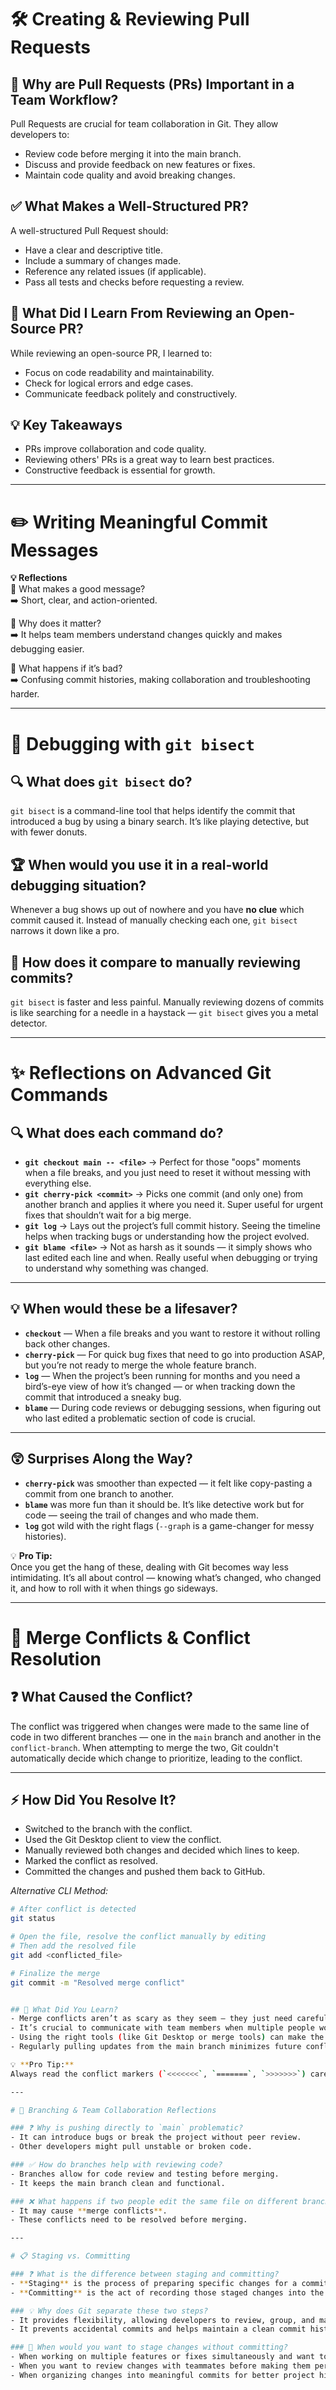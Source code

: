 # 🛠️ Creating & Reviewing Pull Requests

## 📌 Why are Pull Requests (PRs) Important in a Team Workflow?
Pull Requests are crucial for team collaboration in Git. They allow developers to:
- Review code before merging it into the main branch.
- Discuss and provide feedback on new features or fixes.
- Maintain code quality and avoid breaking changes.

## ✅ What Makes a Well-Structured PR?
A well-structured Pull Request should:
- Have a clear and descriptive title.
- Include a summary of changes made.
- Reference any related issues (if applicable).
- Pass all tests and checks before requesting a review.

## 👀 What Did I Learn From Reviewing an Open-Source PR?
While reviewing an open-source PR, I learned to:
- Focus on code readability and maintainability.
- Check for logical errors and edge cases.
- Communicate feedback politely and constructively.

## 💡 Key Takeaways
- PRs improve collaboration and code quality.
- Reviewing others' PRs is a great way to learn best practices.
- Constructive feedback is essential for growth.

---

# ✏️ Writing Meaningful Commit Messages

**💡 Reflections**  
📌 What makes a good message?  
➡️ Short, clear, and action-oriented.

📌 Why does it matter?  
➡️ It helps team members understand changes quickly and makes debugging easier.

📌 What happens if it’s bad?  
➡️ Confusing commit histories, making collaboration and troubleshooting harder.

---

# 🐞 Debugging with `git bisect`

## 🔍 What does `git bisect` do?  
`git bisect` is a command-line tool that helps identify the commit that introduced a bug by using a binary search. It’s like playing detective, but with fewer donuts.

## 🏆 When would you use it in a real-world debugging situation?  
Whenever a bug shows up out of nowhere and you have **no clue** which commit caused it. Instead of manually checking each one, `git bisect` narrows it down like a pro.

## 🤔 How does it compare to manually reviewing commits?  
`git bisect` is faster and less painful. Manually reviewing dozens of commits is like searching for a needle in a haystack — `git bisect` gives you a metal detector.

---

# ✨ Reflections on Advanced Git Commands

## 🔍 **What does each command do?**

- **`git checkout main -- <file>`** → Perfect for those "oops" moments when a file breaks, and you just need to reset it without messing with everything else.
- **`git cherry-pick <commit>`** → Picks one commit (and only one) from another branch and applies it where you need it. Super useful for urgent fixes that shouldn’t wait for a big merge.
- **`git log`** → Lays out the project’s full commit history. Seeing the timeline helps when tracking bugs or understanding how the project evolved.
- **`git blame <file>`** → Not as harsh as it sounds — it simply shows who last edited each line and when. Really useful when debugging or trying to understand why something was changed.

---

## 💡 **When would these be a lifesaver?**

- **`checkout`** — When a file breaks and you want to restore it without rolling back other changes.
- **`cherry-pick`** — For quick bug fixes that need to go into production ASAP, but you’re not ready to merge the whole feature branch.
- **`log`** — When the project’s been running for months and you need a bird’s-eye view of how it’s changed — or when tracking down the commit that introduced a sneaky bug.
- **`blame`** — During code reviews or debugging sessions, when figuring out who last edited a problematic section of code is crucial.

---

## 😲 **Surprises Along the Way?**

- **`cherry-pick`** was smoother than expected — it felt like copy-pasting a commit from one branch to another.
- **`blame`** was more fun than it should be. It’s like detective work but for code — seeing the trail of changes and who made them.
- **`log`** got wild with the right flags (`--graph` is a game-changer for messy histories).

💡 **Pro Tip:**  
Once you get the hang of these, dealing with Git becomes way less intimidating. It’s all about control — knowing what’s changed, who changed it, and how to roll with it when things go sideways.

---

# 🔀 Merge Conflicts & Conflict Resolution

## ❓ What Caused the Conflict?  
The conflict was triggered when changes were made to the same line of code in two different branches — one in the `main` branch and another in the `conflict-branch`. When attempting to merge the two, Git couldn't automatically decide which change to prioritize, leading to the conflict.

---

## ⚡ How Did You Resolve It?  
- Switched to the branch with the conflict.  
- Used the Git Desktop client to view the conflict.  
- Manually reviewed both changes and decided which lines to keep.  
- Marked the conflict as resolved.  
- Committed the changes and pushed them back to GitHub.

_Alternative CLI Method:_

```bash
# After conflict is detected
git status

# Open the file, resolve the conflict manually by editing
# Then add the resolved file
git add <conflicted_file>

# Finalize the merge
git commit -m "Resolved merge conflict"


## 🧠 What Did You Learn?
- Merge conflicts aren’t as scary as they seem — they just need careful review.
- It’s crucial to communicate with team members when multiple people work on the same files.
- Using the right tools (like Git Desktop or merge tools) can make the process smoother.
- Regularly pulling updates from the main branch minimizes future conflicts.

💡 **Pro Tip:**  
Always read the conflict markers (`<<<<<<<`, `=======`, `>>>>>>>`) carefully — they guide you through the changes that need attention.

---

# 🌳 Branching & Team Collaboration Reflections

### ❓ Why is pushing directly to `main` problematic?
- It can introduce bugs or break the project without peer review.
- Other developers might pull unstable or broken code.

### ✅ How do branches help with reviewing code?
- Branches allow for code review and testing before merging.
- It keeps the main branch clean and functional.

### ❌ What happens if two people edit the same file on different branches?
- It may cause **merge conflicts**.
- These conflicts need to be resolved before merging.

---

# 📋 Staging vs. Committing

### ❓ What is the difference between staging and committing?
- **Staging** is the process of preparing specific changes for a commit. It allows developers to choose what gets committed, offering control and organization.
- **Committing** is the act of recording those staged changes into the repository’s history.

### 💡 Why does Git separate these two steps?
- It provides flexibility, allowing developers to review, group, and manage changes before finalizing them.
- It prevents accidental commits and helps maintain a clean commit history.

### 📅 When would you want to stage changes without committing?
- When working on multiple features or fixes simultaneously and want to commit them separately.
- When you want to review changes with teammates before making them permanent.
- When organizing changes into meaningful commits for better project history readability.

